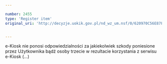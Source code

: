 ```yaml
---

number: 2455
type: 'Register item'
original_uri: 'http://decyzje.uokik.gov.pl/nd_wz_um.nsf/0/620970C56E87F2F1C12578D20037395E?OpenDocument'


---
```


e-Kiosk nie ponosi odpowiedzialności za jakiekolwiek szkody poniesione przez Użytkownika bądź osoby trzecie w rezultacie korzystania z serwisu e-Kiosk (...)
